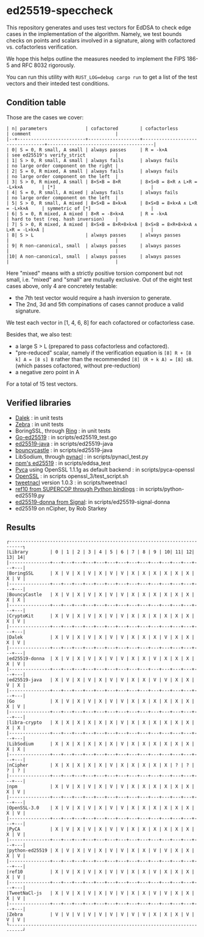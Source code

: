 # ed25519-speccheck

This repository generates and uses test vectors for EdDSA to check edge cases
in the implementation of the algorithm. Namely, we test bounds checks on points
and scalars involved in a signature, along with cofactored vs. cofactorless verification.

We hope this helps outline the measures needed to implement the FIPS 186-5 and
RFC 8032 rigorously.

You can run this utility with `RUST_LOG=debug cargo run` to get a list of the
test vectors and their inteded test conditions.

## Condition table

Those are the cases we cover:

```
| n| parameters              | cofactored        | cofactorless                     | comment                               |
|--+-------------------------+-------------------+----------------------------------+---------------------------------------|
| 0| S = 0, R small, A small | always passes     | R = -k×A                         | see ed25519's verify_strict           |
| 1| S > 0, R small, A small | always fails      | always fails                     | no large order component on the right |
| 2| S = 0, R mixed, A small | always fails      | always fails                     | no large order component on the left  |
| 3| S > 0, R mixed, A small | 8×S×B = 8×R       | 8×S×B = 8×R ∧ L×R = -L×k×A       | [*]                                   |
| 4| S = 0, R small, A mixed | always fails      | always fails                     | no large order component on the left  |
| 5| S > 0, R small, A mixed | 8×S×B = 8×k×A     | 8×S×B = 8×k×A ∧ L×R = -L×k×A     | symmetric of [*]                      |
| 6| S = 0, R mixed, A mixed | 8×R = -8×k×A      | R = -k×A                         | hard to test (req. hash inversion)    |
| 7| S > 0, R mixed, A mixed | 8×S×B = 8×R+8×k×A | 8×S×B = 8×R+8×k×A ∧ L×R = -L×k×A |                                       |
| 8| S > L                   | always passes     | always passes                    |                                       |
| 9| R non-canonical, small  | always passes     | always passes                    |                                       |
|10| A non-canonical, small  | always passes     | always passes                    |                                       |
```

Here "mixed" means with a strictly positive torsion component but not small,
i.e. "mixed" and "small" are mutually exclusive. Out of the eight test cases
above, only 4 are concretely testable:

-  the 7th test vector would require a hash inversion to generate.
- The 2nd, 3d and 5th compinations of cases cannot produce a valid signature.

We test each vector in [1, 4, 6, 8] for each cofactored or cofactorless case.

Besides that, we also test:

- a large S > L (prepared to pass cofactorless and cofactored).
- "pre-reduced" scalar, namely if the verification equation is
  `[8] R + [8 k] A = [8 s] B` rather than the recommended `[8] (R + k A) = [8] sB`.
  (which passes cofactored, without pre-reduction)
- a negative zero point in A

For a total of 15 test vectors.

## Verified libraries

- [Dalek](https://github.com/dalek-cryptography/ed25519-dalek) : in unit tests
- [Zebra](https://github.com/ZcashFoundation/ed25519-zebra) : in unit tests
- BoringSSL, through [Ring](https://github.com/briansmith/ring) : in unit tests
- [Go-ed25519](https://golang.org/pkg/crypto/ed25519/) : in scripts/ed25519_test.go
- [ed25519-java](https://github.com/str4d/ed25519-java) : in scripts/ed25519-java
- [bouncycastle](https://www.bouncycastle.org/) : in scripts/ed25519-java
- LibSodium, through [pynacl](https://github.com/pyca/pynacl) : in scripts/pynacl_test.py
- [npm's ed25519](https://www.npmjs.com/package/ed25519) : in scripts/eddsa_test
- [Pyca](https://cryptography.io/en/latest/) using OpenSSL 1.1.1g as default backend : in scripts/pyca-openssl
- [OpenSSL](https://github.com/openssl/openssl) : in scripts openssl_3/test_script.sh
- [tweetnacl](https://www.npmjs.com/package/tweetnacl) version 1.0.3 : in scripts/tweetnacl
- [ref10 from SUPERCOP through Python bindings](https://github.com/warner/python-ed25519) : in scripts/python-ed25519.py
- [ed25519-donna from Signal](https://github.com/signalapp/libsignal-protocol-c.git): in scripts/ed25519-signal-donna
- ed25519 on nCipher, by Rob Starkey

## Results

```
┌---------------------------------------------------------------------------┐
|Library        | 0 | 1 | 2 | 3 | 4 | 5 | 6 | 7 | 8 | 9 | 10| 11| 12| 13| 14|
|---------------+---+---+---+---+---+---+---+---+---+---+---+---+---+---+---|
|BoringSSL      | X | V | X | V | X | V | V | X | X | X | X | X | X | X | V |
|---------------+---+---+---+---+---+---+---+---+---+---+---+---+---+---+---|
|BouncyCastle   | X | V | X | V | X | V | V | X | X | X | X | X | X | X | X |
|---------------+---+---+---+---+---+---+---+---+---+---+---+---+---+---+---|
|CryptoKit      | X | V | X | V | X | V | V | X | X | X | X | X | X | X | V |
|---------------+---+---+---+---+---+---+---+---+---+---+---+---+---+---+---|
|Dalek          | X | V | X | V | X | V | V | X | X | X | V | X | X | X | V |
|---------------+---+---+---+---+---+---+---+---+---+---+---+---+---+---+---|
|ed25519-donna  | X | V | X | V | X | V | V | X | X | V | X | X | X | X | V |
|---------------+---+---+---+---+---+---+---+---+---+---+---+---+---+---+---|
|ed25519-java   | X | V | X | V | X | V | V | X | X | V | V | X | X | V | X |
|---------------+---+---+---+---+---+---+---+---+---+---+---+---+---+---+---|
|Go             | X | V | X | V | X | V | V | X | X | X | X | X | X | X | V |
|---------------+---+---+---+---+---+---+---+---+---+---+---+---+---+---+---|
|libra-crypto   | X | X | X | X | X | X | V | X | X | X | X | X | X | X | X |
|---------------+---+---+---+---+---+---+---+---+---+---+---+---+---+---+---|
|LibSodium      | X | X | X | X | X | X | V | X | X | X | X | X | X | X | X |
|---------------+---+---+---+---+---+---+---+---+---+---+---+---+---+---+---|
|nCipher        | X | X | X | X | X | V | X | X | X | X | X | ? | ? | ? | ? |
|---------------+---+---+---+---+---+---+---+---+---+---+---+---+---+---+---|
|npm            | X | V | X | V | X | V | V | X | X | X | X | X | X | X | V |
|---------------+---+---+---+---+---+---+---+---+---+---+---+---+---+---+---|
|OpenSSL-3.0    | X | V | X | V | X | V | V | X | X | X | X | X | X | X | V |
|---------------+---+---+---+---+---+---+---+---+---+---+---+---+---+---+---|
|PyCA           | X | V | X | V | X | V | V | X | X | X | X | X | X | X | V |
|---------------+---+---+---+---+---+---+---+---+---+---+---+---+---+---+---|
|python-ed25519 | X | V | X | V | X | V | V | X | X | V | V | X | X | X | V |
|---------------+---+---+---+---+---+---+---+---+---+---+---+---+---+---+---|
|ref10          | X | V | X | V | X | V | V | X | X | V | X | X | X | X | V |
|---------------+---+---+---+---+---+---+---+---+---+---+---+---+---+---+---|
|TweetNaCl-js   | X | V | X | V | X | V | V | X | X | V | V | X | X | X | V |
|---------------+---+---+---+---+---+---+---+---+---+---+---+---+---+---+---|
|Zebra          | V | V | V | V | V | V | V | V | V | X | X | X | V | V | V |
└---------------------------------------------------------------------------┘

```
